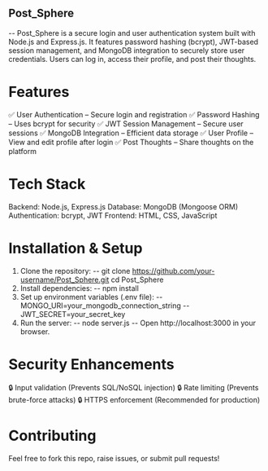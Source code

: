 ## Post_Sphere
-- Post_Sphere is a secure login and user authentication system built with Node.js and Express.js. It features password hashing (bcrypt), JWT-based session management, and MongoDB integration to securely store user credentials. Users can log in, access their profile, and post their thoughts.

# Features
✅ User Authentication – Secure login and registration
✅ Password Hashing – Uses bcrypt for security
✅ JWT Session Management – Secure user sessions
✅ MongoDB Integration – Efficient data storage
✅ User Profile – View and edit profile after login
✅ Post Thoughts – Share thoughts on the platform

# Tech Stack
Backend: Node.js, Express.js
Database: MongoDB (Mongoose ORM)
Authentication: bcrypt, JWT
Frontend: HTML, CSS, JavaScript

# Installation & Setup
1. Clone the repository:
-- git clone https://github.com/your-username/Post_Sphere.git
   cd Post_Sphere
2. Install dependencies:
-- npm install
3. Set up environment variables (.env file):
-- MONGO_URI=your_mongodb_connection_string
-- JWT_SECRET=your_secret_key
4. Run the server:
-- node server.js
-- Open http://localhost:3000 in your browser.

# Security Enhancements
🔒 Input validation (Prevents SQL/NoSQL injection)
🔒 Rate limiting (Prevents brute-force attacks)
🔒 HTTPS enforcement (Recommended for production)

# Contributing
Feel free to fork this repo, raise issues, or submit pull requests!

